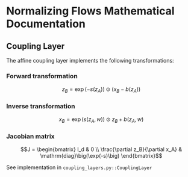 # Normalizing Flows Mathematical Documentation

## Coupling Layer

The affine coupling layer implements the following transformations:

### Forward transformation
$$z_B = \exp\left(-s(z_A)\right) \odot \left(x_B - b(z_A)\right)$$

### Inverse transformation  
$$x_B = \exp\big(s(z_A, w)\big) \odot z_B + b(z_A, w)$$

### Jacobian matrix
$$J = \begin{bmatrix}
I_d & 0 \\
\frac{\partial z_B}{\partial x_A} & \mathrm{diag}\big(\exp(-s)\big)
\end{bmatrix}$$

See implementation in `coupling_layers.py::CouplingLayer`